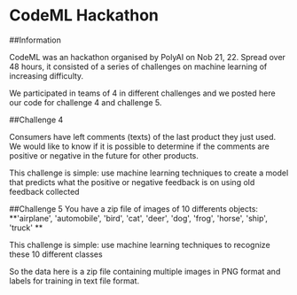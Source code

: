 # CodeML Hackathon

##Information
 
CodeML was an hackathon organised by PolyAI on Nob 21, 22. Spread over 48 hours, it consisted of a series of challenges on machine learning of increasing difficulty. 

We participated in teams of 4 in different challenges and we posted here our code for challenge 4 and challenge 5.

##Challenge 4

Consumers have left comments (texts) of the last product they just used. We would like to know if it is possible to determine if the comments are positive or negative in the future for other products.

This challenge is simple: use machine learning techniques to create a model that predicts what the positive or negative feedback is on using old feedback collected

##Challenge 5
You have a zip file of images of 10 differents objects: **'airplane', 'automobile', 'bird', 'cat', 'deer', 'dog', 'frog', 'horse', 'ship', 'truck' **

This challenge is simple: use machine learning techniques to recognize these 10 different classes

So the data here is a zip file containing multiple images in PNG format and labels for training in text file format.

